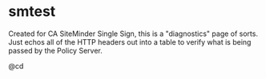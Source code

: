 # smtest

Created for CA SiteMinder Single Sign, this is a "diagnostics" page of sorts.  Just echos all of the HTTP headers out into a table
to verify what is being passed by the Policy Server.

@cd
